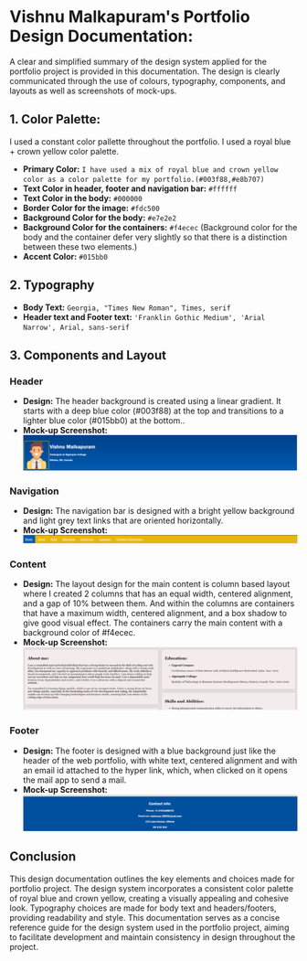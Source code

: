 # Vishnu Malkapuram's Portfolio Design Documentation:

A clear and simplified summary of the design system applied for the portfolio project is provided in this documentation. The design is clearly communicated through the use of colours, typography, components, and layouts as well as screenshots of mock-ups.

## **1. Color Palette:**
I used a constant color pallette throughout the portfolio. I used a royal blue + crown yellow color palette.
- **Primary Color:** `I have used a mix of royal blue and crown yellow color as a color palette for my portfolio.(#003f88,#e8b707)`
- **Text Color in header, footer and navigation bar:** `#ffffff`
- **Text Color in the body:** `#000000`
- **Border Color for the image:** `#fdc500`
- **Background Color for the body:** `#e7e2e2`
- **Background Color for the containers:** `#f4ecec`
(Background color for the body and the container defer very slightly so that there is a distinction between these two elements.)
- **Accent Color:** `#015bb0`

## **2. Typography**
- **Body Text:** `Georgia, "Times New Roman", Times, serif`
- **Header text and Footer text:** `'Franklin Gothic Medium', 'Arial Narrow', Arial, sans-serif`

## **3. Components and Layout**
### Header
- **Design:** The header background is created using a linear gradient. It starts with a deep blue color (#003f88) at the top and transitions to a lighter blue color (#015bb0) at the bottom..
- **Mock-up Screenshot:**
![Header Mock-Up](header.png)
### Navigation
- **Design:** The navigation bar is designed with a bright yellow background and light grey text links that are oriented horizontally.
- **Mock-up Screenshot:**
![Nav Mock-up](navigation.png)

### Content
- **Design:** The layout design for the main content is column based layout where I created 2 columns that has an equal width, centered alignment, and a gap of 10% between them. And within the columns are containers that have a maximum width, centered alignment, and a box shadow to give good visual effect. The containers carry the main content with a background color of #f4ecec.
- **Mock-up Screenshot:**
![Content Mock-up](content.png)

### Footer
- **Design:** The footer is designed with a blue background just like the header of the web portfolio, with white text, centered alignment and with an email id attached to the hyper link, which, when clicked on it opens the mail app to send a mail.
- **Mock-up Screenshot:**
![Footer Mock-up](footer.png)

## **Conclusion**
This design documentation outlines the key elements and choices made for portfolio project. The design system incorporates a consistent color palette of royal blue and crown yellow, creating a visually appealing and cohesive look. Typography choices are made for body text and headers/footers, providing readability and style.
This documentation serves as a concise reference guide for the design system used in the portfolio project, aiming to facilitate development and maintain consistency in design throughout the project.

